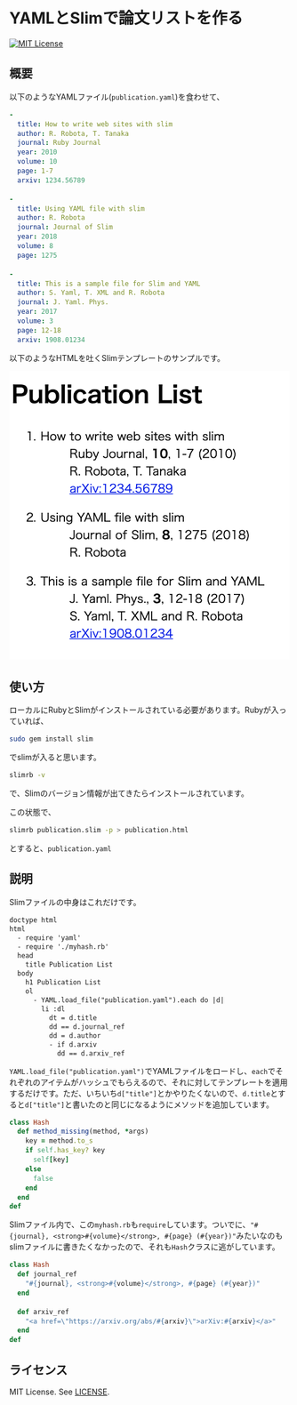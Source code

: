 # YAMLとSlimで論文リストを作る

[![MIT License](http://img.shields.io/badge/license-MIT-blue.svg?style=flat)](LICENSE)

## 概要

以下のようなYAMLファイル(`publication.yaml`)を食わせて、

```yaml
-
  title: How to write web sites with slim
  author: R. Robota, T. Tanaka
  journal: Ruby Journal
  year: 2010
  volume: 10
  page: 1-7
  arxiv: 1234.56789

-
  title: Using YAML file with slim
  author: R. Robota
  journal: Journal of Slim
  year: 2018
  volume: 8
  page: 1275

-
  title: This is a sample file for Slim and YAML
  author: S. Yaml, T. XML and R. Robota
  journal: J. Yaml. Phys.
  year: 2017
  volume: 3
  page: 12-18
  arxiv: 1908.01234
```

以下のようなHTMLを吐くSlimテンプレートのサンプルです。

![HTML出力結果](html_img.png)

## 使い方

ローカルにRubyとSlimがインストールされている必要があります。Rubyが入っていれば、

```sh
sudo gem install slim
```

でslimが入ると思います。

```sh
slimrb -v
```

で、Slimのバージョン情報が出てきたらインストールされています。

この状態で、

```sh
slimrb publication.slim -p > publication.html
````

とすると、`publication.yaml`

## 説明

Slimファイルの中身はこれだけです。

```slim
doctype html
html
  - require 'yaml'
  - require './myhash.rb'
  head
    title Publication List
  body
    h1 Publication List
    ol
      - YAML.load_file("publication.yaml").each do |d|
        li :dl
          dt = d.title
          dd == d.journal_ref
          dd = d.author
          - if d.arxiv
            dd == d.arxiv_ref
```

`YAML.load_file("publication.yaml")`でYAMLファイルをロードし、`each`でそれぞれのアイテムがハッシュでもらえるので、それに対してテンプレートを適用するだけです。ただ、いちいち`d["title"]`とかやりたくないので、`d.title`とすると`d["title"]`と書いたのと同じになるようにメソッドを追加しています。

```ruby
class Hash
  def method_missing(method, *args)
    key = method.to_s
    if self.has_key? key
      self[key]
    else
      false
    end
  end
def
```

Slimファイル内で、この`myhash.rb`も`require`しています。ついでに、`"#{journal}, <strong>#{volume}</strong>, #{page} (#{year})"`みたいなのもslimファイルに書きたくなかったので、それも`Hash`クラスに逃がしています。

```ruby
class Hash
  def journal_ref
    "#{journal}, <strong>#{volume}</strong>, #{page} (#{year})"
  end

  def arxiv_ref
    "<a href=\"https://arxiv.org/abs/#{arxiv}\">arXiv:#{arxiv}</a>"
  end
def
```

## ライセンス

MIT License. See [LICENSE](LICENSE).
